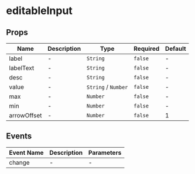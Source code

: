 # editableInput

## Props

<!-- @vuese:editableInput:props:start -->
|Name|Description|Type|Required|Default|
|---|---|---|---|---|
|label|-|`String`|`false`|-|
|labelText|-|`String`|`false`|-|
|desc|-|`String`|`false`|-|
|value|-|`String` /  `Number`|`false`|-|
|max|-|`Number`|`false`|-|
|min|-|`Number`|`false`|-|
|arrowOffset|-|`Number`|`false`|1|

<!-- @vuese:editableInput:props:end -->


## Events

<!-- @vuese:editableInput:events:start -->
|Event Name|Description|Parameters|
|---|---|---|
|change|-|-|

<!-- @vuese:editableInput:events:end -->


